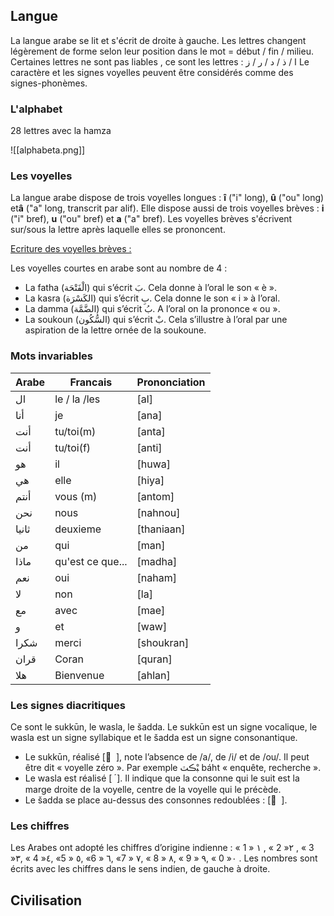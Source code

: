 ## Langue 

La langue arabe se lit et s'écrit de droite à gauche. Les lettres changent légèrement de forme selon leur position dans le mot = début / fin / milieu.
Certaines lettres ne sont pas liables , ce sont les lettres : ا / ذ / د / ر / ز
Le caractère et les signes voyelles peuvent être considérés comme des signes-phonèmes.

### L'alphabet 
28 lettres avec la hamza

![[alphabeta.png]]

### Les voyelles 

La langue arabe dispose de trois voyelles longues : **î** ("i" long), **û** ("ou" long) et**â** ("a" long, transcrit par alif). Elle dispose aussi de trois voyelles brèves : **i** ("i" bref), **u** ("ou" bref) et **a** ("a" bref).
Les voyelles brèves s'écrivent sur/sous la lettre après laquelle elles se prononcent.

<u>Ecriture des voyelles brèves :</u>

Les voyelles courtes en arabe sont au nombre de 4 : 
-   La fatha (الْفَتْحَة) qui s’écrit بَ. Cela donne à l’oral le son « è ».
-   La kasra (الكَسْرَة) qui s’écrit بِ. Cela donne le son « i » à l’oral.
-   La damma (الضَّمَّة) qui s’écrit بُ. A l’oral on la prononce « ou ».
-   La soukoun (السُّكُون) qui s’écrit بْ. Cela s’illustre à l’oral par une aspiration de la lettre ornée de la soukoune.

### Mots invariables

Arabe | Francais | Prononciation 
------| ------ | -------
ال| le / la /les | [al]
أنا| je | [ana]
أنت| tu/toi(m) | [anta]
أنت| tu/toi(f)  |[anti]
هو| il | [huwa]
هي| elle | [hiya]
أنتم| vous (m) | [antom]
نحن| nous | [nahnou]
ثانيا| deuxieme | [thaniaan]
من| qui | [man]
ماذا| qu'est ce que...|[madha]
نعم| oui | [naham]
لا| non | [la]
مع| avec | [mae]
و| et | [waw]
شكرا| merci | [shoukran]
قران| Coran | [quran]
هلا| Bienvenue | [ahlan]

### Les signes diacritiques

Ce sont le sukkūn, le wasla, le šadda.
 Le sukkūn est un signe vocalique, le wasla est un signe syllabique et le šadda est un signe consonantique.
 - Le sukkūn, réalisé \[ ْ \], note l’absence de /a/, de /i/ et de /ou/. Il peut être dit « voyelle zéro ». Par exemple ﺒْڪٽ báht « enquête, recherche ».
- Le wasla est réalisé \[ ۘ \]. Il indique que la consonne qui le suit est la marge droite de la voyelle, centre de la voyelle qui le précède.
- Le šadda se place au-dessus des consonnes redoublées : \[ ّ \].

### Les chiffres 

Les Arabes ont adopté les chiffres d’origine indienne : « 1 » ١ , « 2 »٢ , « 3 »٣, « 4 »٤, «5 » ٥, «6 » ٦, «7 » ٧, « 8 » ٨, « 9 » ٩, « 0 »٠ . Les nombres sont écrits avec les chiffres dans le sens indien, de gauche à droite.


## Civilisation 

